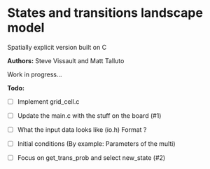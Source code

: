 States and transitions landscape model 
========

Spatially explicit version built on C

**Authors:** Steve Vissault and Matt Talluto

Work in progress...

**Todo:**

- [ ] Implement grid_cell.c
- [ ] Update the main.c with the stuff on the board (#1)
- [ ] What the input data looks like (io.h) Format ?
- [ ] Initial conditions (By example: Parameters of the multi)
- [ ] Focus on get_trans_prob and select new_state (#2)

